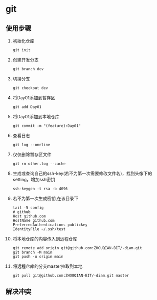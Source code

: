 # git

## 使用步骤

1. 初始化仓库

   ```shell
   git init 
   ```
  
2. 创建开发分支

    ```shell
    git branch dev
    ```

3. 切换分支

   ```shell
   git checkout dev
   ```

4. 将Day01添加到暂存区

   ```shell
   git add Day01
   ```

5. 将Day01添加到本地仓库

    ```shell
    git commit -m "(feature):Day01"
    ```

6. 查看日志

   ```shell
   git log --oneline
   ```

7. 仅仅删除暂存区文件

    ```shell
    git rm other.log --cache
    ```

8. 生成或查询自己的ssh-key(若不为第一次需要修改文件名)，找到头像下的setting，增加ssh密钥

   ```shell
   ssh-keygen -t rsa -b 4096
   ```

9. 若不为第一次生成密钥,在该目录下

   ```shell
   tail -5 config
   # github
   Host github.com
   HostName github.com
   PreferredAuthentications publickey
   IdentityFile ~/.ssh/test
   ```

10. 将本地仓库的内容传入到远程仓库

      ```shell
      git remote add origin git@github.com:ZHOUQIAN-BIT/-diam.git
      git branch -M main
      git push -u origin main
      ```

11. 将远程仓库的分支master拉取到本地

    ```shell
    git pull git@github.com:ZHOUQIAN-BIT/-diam.git master
    ```

## 解决冲突
